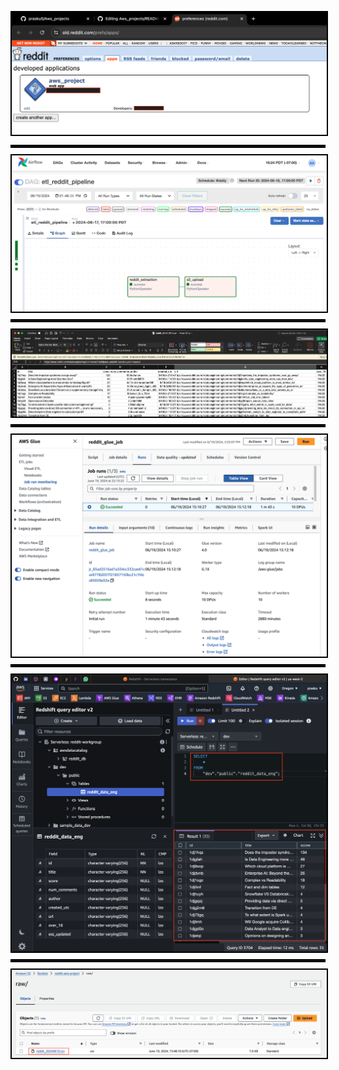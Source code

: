 <!-- Images in Sequence with Borders and Bold Black Separation Lines -->
<p>
  <img src="Reddit_app_api.png" alt="Alt text" style="border: 2px solid #000; display: block; margin-bottom: 10px; margin-top: 10px;" />
  <hr style="border: 2px solid #000; margin: 10px 0;" />
  <img src="Airflow_job_success.png" alt="Alt text" style="border: 2px solid #000; display: block; margin-bottom: 10px; margin-top: 10px;" />
  <hr style="border: 2px solid #000; margin: 10px 0;" />
  <img src="Csv_Contents.png" alt="Alt text" style="border: 2px solid #000; display: block; margin-bottom: 10px; margin-top: 10px;" />
  <hr style="border: 2px solid #000; margin: 10px 0;" />
  <img src="Glue_crawler_success.png" alt="Alt text" style="border: 2px solid #000; display: block; margin-bottom: 10px; margin-top: 10px;" />
  <hr style="border: 2px solid #000; margin: 10px 0;" />
  <img src="Redshift_table_results.png" alt="Alt text" style="border: 2px solid #000; display: block; margin-bottom: 10px; margin-top: 10px;" />
  <hr style="border: 2px solid #000; margin: 10px 0;" />
  <img src="S3_File.png" alt="Alt text" style="border: 2px solid #000; display: block; margin-bottom: 10px; margin-top: 10px;" />
</p>
